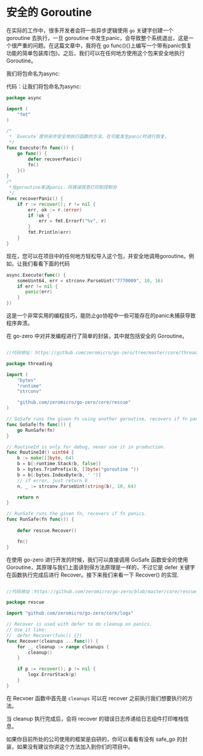 # 安全的 Goroutine 


在实际的工作中，很多开发者会将一些异步逻辑使用 `go` 关键字创建一个 goroutine 去执行，一旦 goroutine 中发生panic，会导致整个系统退出，这是一个很严重的问题。在这篇文章中，我将在 go func(){}上编写一个带有panic恢复功能的简单包装库(包)。之后，我们可以在任何地方使用这个包来安全地执行 Goroutine。

我们将包命名为async:

代码：让我们将包命名为async:

```Go
package async

import (
    "fmt"
)

/*
 * `Execute`提供异步安全地执行函数的方法，在可能发生panic时进行恢复。
 */
func Execute(fn func()) {
    go func() {
        defer recoverPanic()
        fn()
    }()
}
/*
 *当goroutine发送panic，将错误信息打印到控制台
 */
func recoverPanic() {
    if r := recover(); r != nil {
        err, ok := r.(error)
        if !ok {
            err = fmt.Errorf("%v", r)
        }
        fmt.Println(err)
    }
}
```

现在，您可以在项目中的任何地方轻松导入这个包，并安全地调用goroutine。例如，让我们看看下面的代码

```go
async.Execute(func() {
    someUint64, err = strconv.ParseUint("7770009", 10, 16)
    if err != nil {
       panic(err)
    }
})
```
这是一个非常实用的编程技巧，能防止go协程中一些可能存在的panic未捕获导致程序奔溃。

在 go-zero 中对并发编程进行了简单的封装，其中就包括安全的 Goroutine。

```go

//代码地址: https://github.com/zeromicro/go-zero/tree/master/core/threading

package threading

import (
	"bytes"
	"runtime"
	"strconv"

	"github.com/zeromicro/go-zero/core/rescue"
)

// GoSafe runs the given fn using another goroutine, recovers if fn panics.
func GoSafe(fn func()) {
	go RunSafe(fn)
}

// RoutineId is only for debug, never use it in production.
func RoutineId() uint64 {
	b := make([]byte, 64)
	b = b[:runtime.Stack(b, false)]
	b = bytes.TrimPrefix(b, []byte("goroutine "))
	b = b[:bytes.IndexByte(b, ' ')]
	// if error, just return 0
	n, _ := strconv.ParseUint(string(b), 10, 64)

	return n
}

// RunSafe runs the given fn, recovers if fn panics.
func RunSafe(fn func()) {
    
	defer rescue.Recover()

	fn()
}
```

在使用 go-zero 进行开发的时候，我们可以直接调用 GoSafe 函数安全的使用 Goroutine，其原理与我们上面讲到得方法原理是一样的，不过它是 defer 关键字在函数执行完成后进行 Recover。接下来我们来看一下 Recover() 的实现.

```go

//代码地址：https://github.com/zeromicro/go-zero/blob/master/core/rescue/recover.go

package rescue

import "github.com/zeromicro/go-zero/core/logx"

// Recover is used with defer to do cleanup on panics.
// Use it like:
//  defer Recover(func() {})
func Recover(cleanups ...func()) {
	for _, cleanup := range cleanups {
		cleanup()
	}

	if p := recover(); p != nil {
		logx.ErrorStack(p)
	}
}
```

在 Recvoer 函数中首先是 `cleanups`  可以在 recover 之前执行我们想要执行的方法。

当 cleanup 执行完成后，会将 recover 的错误日志传递给日志组件打印堆栈信息。

如果你目前所处的公司使用的框架是自研的，你可以看看有没有 safe_go 的封装，如果没有建议你讲这个方法加入到你们的项目中。

